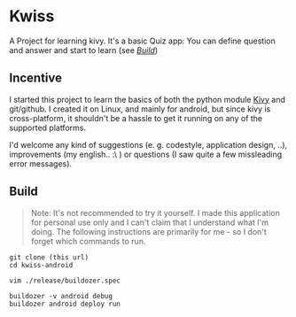 
# Kwiss

A Project for learning kivy. 
It's a basic Quiz app: You can define question and answer and start to learn (see *[Build](#Build)*)



## Incentive

I started this project to learn the basics of both the python module [Kivy](https://kivy.org/#home "Kivy Homepage") and git/github.
I created it on Linux, and mainly for android, but since kivy is cross-platform, it shouldn't be a hassle to get it 
running on any of the supported platforms.

I'd welcome any kind of suggestions (e. g. codestyle, application design, ..), improvements (my english.. :\ ) or questions (I saw quite a few missleading error messages).



## Build

> Note: It's not recommended to try it yourself.
> I made this application for personal use only and I can't claim that I understand what I'm doing.
> The following instructions are primarily for me - so I don't forget which commands to run.

```fish
git clone (this url)
cd kwiss-android

vim ./release/buildozer.spec

buildozer -v android debug
buildozer android deploy run
```
